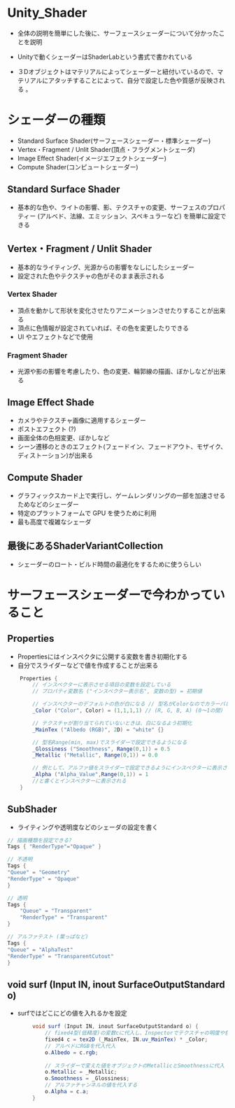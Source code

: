 # Unity_Shader

- 全体の説明を簡単にした後に、サーフェースシェーダーについて分かったことを説明
 
- Unityで動くシェーダーはShaderLabという書式で書かれている

- ３Dオブジェクトはマテリアルによってシェーダーと紐付いているので、マテリアルにアタッチすることによって、自分で設定した色や質感が反映される
。

# シェーダーの種類
 - Standard Surface Shader(サーフェースシェーダー・標準シェーダー)
 - Vertex・Fragment / Unlit Shader(頂点・フラグメントシェーダ)
 - Image Effect Shader(イメージエフェクトシェーダー)
 - Compute Shader(コンピュートシェーダー)

##  Standard Surface Shader
 - 基本的な色や、ライトの影響、影、テクスチャの変更、サーフェスのプロパティー (アルべド、法線、エミッション、スペキュラーなど) を簡単に設定できる

## Vertex・Fragment / Unlit Shader
 - 基本的なライティング、光源からの影響をなしにしたシェーダー
 - 設定された色やテクスチャの色がそのまま表示される

  ### Vertex Shader
  - 頂点を動かして形状を変化させたりアニメーションさせたりすることが出来る
  - 頂点に色情報が設定されていれば、その色を変更したりできる
  - UI やエフェクトなどで使用

 ### Fragment Shader 
  - 光源や影の影響を考慮したり、色の変更、輪郭線の描画、ぼかしなどが出来る

## Image Effect Shade
 - カメラやテクスチャ画像に適用するシェーダー
 - ポストエフェクト (?)
 - 画面全体の色相変更、ぼかしなど
 - シーン遷移のときのエフェクト(フェードイン、フェードアウト、モザイク、ディストーション)が出来る

## Compute Shader
 - グラフィックスカード上で実行し、ゲームレンダリングの一部を加速させるためなどのシェーダー
 - 特定のプラットフォームで GPU を使うために利用
 - 最も高度で複雑なシェーダ

## 最後にあるShaderVariantCollection
 - シェーダーのロート・ビルド時間の最適化をするために使うらしい


# サーフェースシェーダーで今わかっていること
##  Properties
 - Propertiesにはインスペクタに公開する変数を書き初期化する
 - 自分でスライダーなどで値を作成することが出来る

```cs
	Properties {
		// インスペクターに表示させる項目の変数を設定している
		// プロパティ変数名 ("インスペクター表示名", 変数の型) = 初期値

		// インスペクターのデフォルトの色が白になる // 型名がColorなのでカラーパレットが出てくる
		_Color ("Color", Color) = (1,1,1,1) // (R, G, B, A) (0～1の間) 

		// テクスチャが割り当てられていないときは、白になるよう初期化
		_MainTex ("Albedo (RGB)", 2D) = "white" {}

		// 型名Range(min, max)でスライダーで設定できるようになる
		_Glossiness ("Smoothness", Range(0,1)) = 0.5
		_Metallic ("Metallic", Range(0,1)) = 0.0

		// 例として、アルファ値をスライダーで設定できるようにインスペクターに表示させたいなら
		_Alpha ("Alpha_Value",Range(0,1)) = 1
		//と書くとインスペクターに表示される
	}
```

 ## SubShader
 - ライティングや透明度などのシェーダの設定を書く
 
```cs
// 描画種類を設定できる?
Tags { "RenderType"="Opaque" }

// 不透明
Tags {
"Queue" = "Geometry"
"RenderType" = "Opaque"
}

// 透明
Tags {
    "Queue" = "Transparent"
    "RenderType" = "Transparent"
}

// アルファテスト (葉っぱなど)
Tags {
"Queue" = "AlphaTest"
"RenderType" = "TransparentCutout"
}
```
## void surf (Input IN, inout SurfaceOutputStandard o)
- surfではどこにどの値を入れるかを設定

```cs
		void surf (Input IN, inout SurfaceOutputStandard o) {
			// fixed4型(低精度)の変数cに代入し、Inspectorでテクスチャの明度や色を調整
			fixed4 c = tex2D (_MainTex, IN.uv_MainTex) * _Color;
			// アルベドにRGBを代入代入
			o.Albedo = c.rgb;
			
			// スライダーで変えた値をオブジェクトのMetallicとSmoothnessに代入
			o.Metallic = _Metallic;
			o.Smoothness = _Glossiness;
			// アルファチャンネルの値を代入する
			o.Alpha = c.a;
		}
```
